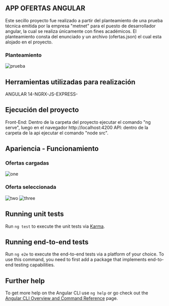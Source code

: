 ## APP OFERTAS ANGULAR
Este secillo proyecto fue realizado a partir del planteamiento de una prueba técnica emitida por la empresa "metnet" para el puesto de desarrollador angular, la cual se realiza únicamente con fines académicos. El planteamiento consta del enunciado y un archivo (ofertas.json) el cual esta alojado en el proyecto.
### Planteamiento
![prueba](https://github.com/Estiiven/offers-angular-NGRX/assets/48731786/badf851d-ed8e-4ce9-bf0b-ecf103eb8563)

## Herramientas utilizadas para realización
ANGULAR 14-NGRX-JS-EXPRESS-

## Ejecución del proyecto

Front-End: Dentro de la carpeta del proyecto ejecutar el comando "ng serve", luego en el navegador http://localhost:4200 
API: dentro de la carpeta de la api ejecutar el comando "node src".

## Apariencia - Funcionamiento
### Ofertas cargadas
![one](https://github.com/Estiiven/offers-angular-NGRX/assets/48731786/9087d0e9-4104-40fe-8364-10cebf55f741)
### Oferta seleccionada
![two](https://github.com/Estiiven/offers-angular-NGRX/assets/48731786/aaa7ffc0-63f0-4bf3-9341-bcb648296910)
![three](https://github.com/Estiiven/offers-angular-NGRX/assets/48731786/f849736f-4193-4323-9caa-53d171fe9a7f)

## Running unit tests

Run `ng test` to execute the unit tests via [Karma](https://karma-runner.github.io).

## Running end-to-end tests

Run `ng e2e` to execute the end-to-end tests via a platform of your choice. To use this command, you need to first add a package that implements end-to-end testing capabilities.

## Further help

To get more help on the Angular CLI use `ng help` or go check out the [Angular CLI Overview and Command Reference](https://angular.io/cli) page.
